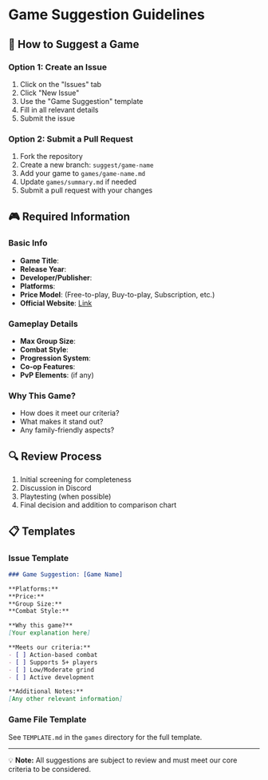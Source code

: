 # Game Suggestion Guidelines

## 📝 How to Suggest a Game

### Option 1: Create an Issue
1. Click on the "Issues" tab
2. Click "New Issue"
3. Use the "Game Suggestion" template
4. Fill in all relevant details
5. Submit the issue

### Option 2: Submit a Pull Request
1. Fork the repository
2. Create a new branch: `suggest/game-name`
3. Add your game to `games/game-name.md`
4. Update `games/summary.md` if needed
5. Submit a pull request with your changes

## 🎮 Required Information

### Basic Info
- **Game Title**:
- **Release Year**:
- **Developer/Publisher**:
- **Platforms**:
- **Price Model**: (Free-to-play, Buy-to-play, Subscription, etc.)
- **Official Website**: [Link]()

### Gameplay Details
- **Max Group Size**:
- **Combat Style**:
- **Progression System**:
- **Co-op Features**:
- **PvP Elements**: (if any)

### Why This Game?
- How does it meet our criteria?
- What makes it stand out?
- Any family-friendly aspects?

## 🔍 Review Process
1. Initial screening for completeness
2. Discussion in Discord
3. Playtesting (when possible)
4. Final decision and addition to comparison chart

## 📋 Templates

### Issue Template
```markdown
### Game Suggestion: [Game Name]

**Platforms:** 
**Price:** 
**Group Size:** 
**Combat Style:** 

**Why this game?**
[Your explanation here]

**Meets our criteria:**
- [ ] Action-based combat
- [ ] Supports 5+ players
- [ ] Low/Moderate grind
- [ ] Active development

**Additional Notes:**
[Any other relevant information]
```

### Game File Template
See `TEMPLATE.md` in the `games` directory for the full template.

---
💡 **Note:** All suggestions are subject to review and must meet our core criteria to be considered.
